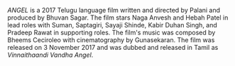 _ANGEL_ is a 2017 Telugu language film written and directed by Palani and produced by Bhuvan Sagar. The film stars Naga Anvesh and Hebah Patel in lead roles with Suman, Saptagiri, Sayaji Shinde, Kabir Duhan Singh, and Pradeep Rawat in supporting roles. The film's music was composed by Bheems Ceciroleo with cinematography by Gunasekaran. The film was released on 3 November 2017 and was dubbed and released in Tamil as _Vinnaithaandi Vandha Angel_.

